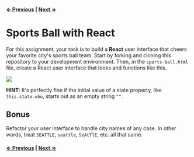 #### [⇐ Previous](README.md) | [Next ⇒](sports_ball_with_react_tools.md)

# Sports Ball with React

For this assignment, your task is to build a **React** user interface that cheers your favorite city's sports ball team. Start by forking and cloning this repository to your development environment. Then, in the `sports-ball.html` file, create a React user interface that looks and functions like this.

![](https://students-gschool-production.s3.amazonaws.com/uploads/asset/file/325/B73B10F0-65F1-4D80-9A0C-590FA4FA1FD9-570-0000DDBC1EFF0B62.gif)

**HINT:** It's perfectly fine if the initial value of a state property, like `this.state.who`, starts out as an empty string `""`.

## Bonus

Refactor your user interface to handle city names of any case. In other words, treat `SEATTLE`, `seattle`, `SeAtTlE`, etc. all that same.

#### [⇐ Previous](README.md) | [Next ⇒](sports_ball_with_react_tools.md)
